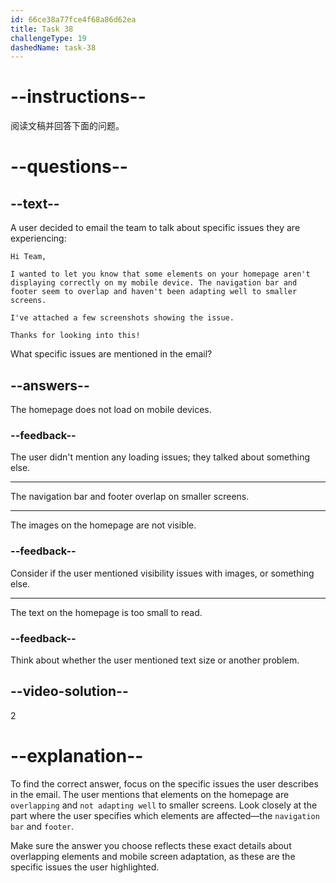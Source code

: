 ```yaml
---
id: 66ce38a77fce4f68a86d62ea
title: Task 38
challengeType: 19
dashedName: task-38
---
```


<!-- READING -->

# --instructions--

阅读文稿并回答下面的问题。

# --questions--

## --text--

A user decided to email the team to talk about specific issues they are experiencing:

`Hi Team,`

`I wanted to let you know that some elements on your homepage aren't displaying correctly on my mobile device. The navigation bar and footer seem to overlap and haven't been adapting well to smaller screens.`

`I've attached a few screenshots showing the issue.`

`Thanks for looking into this!`

What specific issues are mentioned in the email?

## --answers--

The homepage does not load on mobile devices.

### --feedback--

The user didn't mention any loading issues; they talked about something else.

---

The navigation bar and footer overlap on smaller screens.

---

The images on the homepage are not visible.

### --feedback--

Consider if the user mentioned visibility issues with images, or something else.

---

The text on the homepage is too small to read.

### --feedback--

Think about whether the user mentioned text size or another problem.

## --video-solution--

2

# --explanation--

To find the correct answer, focus on the specific issues the user describes in the email. The user mentions that elements on the homepage are `overlapping` and `not adapting well` to smaller screens. Look closely at the part where the user specifies which elements are affected—the `navigation bar` and `footer`.

Make sure the answer you choose reflects these exact details about overlapping elements and mobile screen adaptation, as these are the specific issues the user highlighted.
